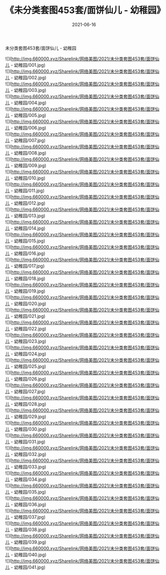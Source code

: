 ﻿---
layout: post
title:  《未分类套图453套/面饼仙儿 - 幼稚园》
date:   2021-06-16
img: http://img.660000.xyz/Sharelink/网络美图/2021/未分类套图453套/面饼仙儿 - 幼稚园/000.jpg
categories: [美女, 清纯, 唯美]
---

未分类套图453套/面饼仙儿 - 幼稚园

 ![](http://img.660000.xyz/Sharelink/网络美图/2021/未分类套图453套/面饼仙儿 - 幼稚园/001.jpg) <br>![](http://img.660000.xyz/Sharelink/网络美图/2021/未分类套图453套/面饼仙儿 - 幼稚园/002.jpg) <br>![](http://img.660000.xyz/Sharelink/网络美图/2021/未分类套图453套/面饼仙儿 - 幼稚园/003.jpg) <br>![](http://img.660000.xyz/Sharelink/网络美图/2021/未分类套图453套/面饼仙儿 - 幼稚园/004.jpg) <br>![](http://img.660000.xyz/Sharelink/网络美图/2021/未分类套图453套/面饼仙儿 - 幼稚园/005.jpg) <br>![](http://img.660000.xyz/Sharelink/网络美图/2021/未分类套图453套/面饼仙儿 - 幼稚园/006.jpg) <br>![](http://img.660000.xyz/Sharelink/网络美图/2021/未分类套图453套/面饼仙儿 - 幼稚园/007.jpg) <br>![](http://img.660000.xyz/Sharelink/网络美图/2021/未分类套图453套/面饼仙儿 - 幼稚园/008.jpg) <br>![](http://img.660000.xyz/Sharelink/网络美图/2021/未分类套图453套/面饼仙儿 - 幼稚园/009.jpg) <br>![](http://img.660000.xyz/Sharelink/网络美图/2021/未分类套图453套/面饼仙儿 - 幼稚园/010.jpg) <br>![](http://img.660000.xyz/Sharelink/网络美图/2021/未分类套图453套/面饼仙儿 - 幼稚园/011.jpg) <br>![](http://img.660000.xyz/Sharelink/网络美图/2021/未分类套图453套/面饼仙儿 - 幼稚园/012.jpg) <br>![](http://img.660000.xyz/Sharelink/网络美图/2021/未分类套图453套/面饼仙儿 - 幼稚园/013.jpg) <br>![](http://img.660000.xyz/Sharelink/网络美图/2021/未分类套图453套/面饼仙儿 - 幼稚园/014.jpg) <br>![](http://img.660000.xyz/Sharelink/网络美图/2021/未分类套图453套/面饼仙儿 - 幼稚园/015.jpg) <br>![](http://img.660000.xyz/Sharelink/网络美图/2021/未分类套图453套/面饼仙儿 - 幼稚园/016.jpg) <br>![](http://img.660000.xyz/Sharelink/网络美图/2021/未分类套图453套/面饼仙儿 - 幼稚园/017.jpg) <br>![](http://img.660000.xyz/Sharelink/网络美图/2021/未分类套图453套/面饼仙儿 - 幼稚园/018.jpg) <br>![](http://img.660000.xyz/Sharelink/网络美图/2021/未分类套图453套/面饼仙儿 - 幼稚园/019.jpg) <br>![](http://img.660000.xyz/Sharelink/网络美图/2021/未分类套图453套/面饼仙儿 - 幼稚园/020.jpg) <br>![](http://img.660000.xyz/Sharelink/网络美图/2021/未分类套图453套/面饼仙儿 - 幼稚园/021.jpg) <br>![](http://img.660000.xyz/Sharelink/网络美图/2021/未分类套图453套/面饼仙儿 - 幼稚园/022.jpg) <br>![](http://img.660000.xyz/Sharelink/网络美图/2021/未分类套图453套/面饼仙儿 - 幼稚园/023.jpg) <br>![](http://img.660000.xyz/Sharelink/网络美图/2021/未分类套图453套/面饼仙儿 - 幼稚园/024.jpg) <br>![](http://img.660000.xyz/Sharelink/网络美图/2021/未分类套图453套/面饼仙儿 - 幼稚园/025.jpg) <br>![](http://img.660000.xyz/Sharelink/网络美图/2021/未分类套图453套/面饼仙儿 - 幼稚园/026.jpg) <br>![](http://img.660000.xyz/Sharelink/网络美图/2021/未分类套图453套/面饼仙儿 - 幼稚园/027.jpg) <br>![](http://img.660000.xyz/Sharelink/网络美图/2021/未分类套图453套/面饼仙儿 - 幼稚园/028.jpg) <br>![](http://img.660000.xyz/Sharelink/网络美图/2021/未分类套图453套/面饼仙儿 - 幼稚园/029.jpg) <br>![](http://img.660000.xyz/Sharelink/网络美图/2021/未分类套图453套/面饼仙儿 - 幼稚园/030.jpg) <br>![](http://img.660000.xyz/Sharelink/网络美图/2021/未分类套图453套/面饼仙儿 - 幼稚园/031.jpg) <br>![](http://img.660000.xyz/Sharelink/网络美图/2021/未分类套图453套/面饼仙儿 - 幼稚园/032.jpg) <br>![](http://img.660000.xyz/Sharelink/网络美图/2021/未分类套图453套/面饼仙儿 - 幼稚园/033.jpg) <br>![](http://img.660000.xyz/Sharelink/网络美图/2021/未分类套图453套/面饼仙儿 - 幼稚园/034.jpg) <br>![](http://img.660000.xyz/Sharelink/网络美图/2021/未分类套图453套/面饼仙儿 - 幼稚园/035.jpg) <br>![](http://img.660000.xyz/Sharelink/网络美图/2021/未分类套图453套/面饼仙儿 - 幼稚园/036.jpg) <br>![](http://img.660000.xyz/Sharelink/网络美图/2021/未分类套图453套/面饼仙儿 - 幼稚园/037.jpg) <br>![](http://img.660000.xyz/Sharelink/网络美图/2021/未分类套图453套/面饼仙儿 - 幼稚园/038.jpg) <br>![](http://img.660000.xyz/Sharelink/网络美图/2021/未分类套图453套/面饼仙儿 - 幼稚园/039.jpg) <br>![](http://img.660000.xyz/Sharelink/网络美图/2021/未分类套图453套/面饼仙儿 - 幼稚园/040.jpg) <br>![](http://img.660000.xyz/Sharelink/网络美图/2021/未分类套图453套/面饼仙儿 - 幼稚园/041.jpg) <br>